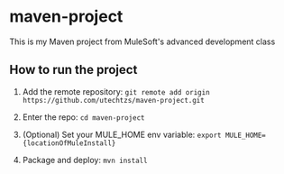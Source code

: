 # maven-project

This is my Maven project from MuleSoft's advanced development class

## How to run the project

1. Add the remote repository: `git remote add origin https://github.com/utechtzs/maven-project.git`

1. Enter the repo: `cd maven-project`

1. (Optional) Set your MULE_HOME env variable: `export MULE_HOME={locationOfMuleInstall}`

1. Package and deploy: `mvn install`

